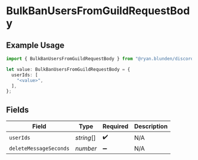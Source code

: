# BulkBanUsersFromGuildRequestBody

## Example Usage

```typescript
import { BulkBanUsersFromGuildRequestBody } from "@ryan.blunden/discord/models/operations";

let value: BulkBanUsersFromGuildRequestBody = {
  userIds: [
    "<value>",
  ],
};
```

## Fields

| Field                  | Type                   | Required               | Description            |
| ---------------------- | ---------------------- | ---------------------- | ---------------------- |
| `userIds`              | *string*[]             | :heavy_check_mark:     | N/A                    |
| `deleteMessageSeconds` | *number*               | :heavy_minus_sign:     | N/A                    |